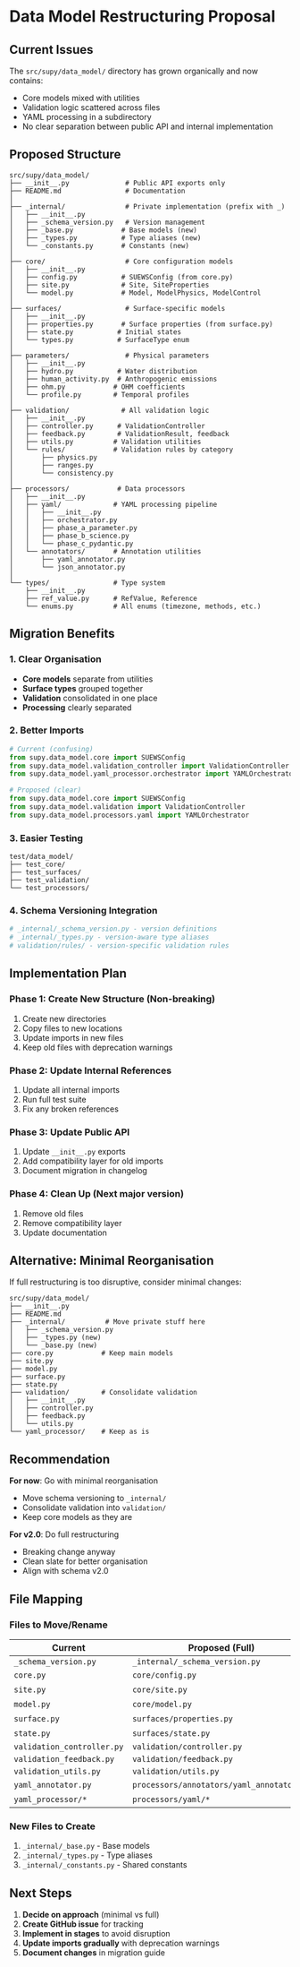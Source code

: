 # Data Model Restructuring Proposal

## Current Issues

The `src/supy/data_model/` directory has grown organically and now contains:
- Core models mixed with utilities
- Validation logic scattered across files
- YAML processing in a subdirectory
- No clear separation between public API and internal implementation

## Proposed Structure

```
src/supy/data_model/
├── __init__.py              # Public API exports only
├── README.md                # Documentation
│
├── _internal/               # Private implementation (prefix with _)
│   ├── __init__.py
│   ├── _schema_version.py   # Version management
│   ├── _base.py            # Base models (new)
│   ├── _types.py           # Type aliases (new)
│   └── _constants.py       # Constants (new)
│
├── core/                    # Core configuration models
│   ├── __init__.py
│   ├── config.py           # SUEWSConfig (from core.py)
│   ├── site.py             # Site, SiteProperties
│   └── model.py            # Model, ModelPhysics, ModelControl
│
├── surfaces/                # Surface-specific models
│   ├── __init__.py
│   ├── properties.py       # Surface properties (from surface.py)
│   ├── state.py           # Initial states
│   └── types.py           # SurfaceType enum
│
├── parameters/              # Physical parameters
│   ├── __init__.py
│   ├── hydro.py           # Water distribution
│   ├── human_activity.py  # Anthropogenic emissions
│   ├── ohm.py            # OHM coefficients
│   └── profile.py        # Temporal profiles
│
├── validation/             # All validation logic
│   ├── __init__.py
│   ├── controller.py      # ValidationController
│   ├── feedback.py        # ValidationResult, feedback
│   ├── utils.py          # Validation utilities
│   └── rules/            # Validation rules by category
│       ├── physics.py
│       ├── ranges.py
│       └── consistency.py
│
├── processors/            # Data processors
│   ├── __init__.py
│   ├── yaml/             # YAML processing pipeline
│   │   ├── __init__.py
│   │   ├── orchestrator.py
│   │   ├── phase_a_parameter.py
│   │   ├── phase_b_science.py
│   │   └── phase_c_pydantic.py
│   └── annotators/       # Annotation utilities
│       ├── yaml_annotator.py
│       └── json_annotator.py
│
└── types/                # Type system
    ├── __init__.py
    ├── ref_value.py      # RefValue, Reference
    └── enums.py          # All enums (timezone, methods, etc.)
```

## Migration Benefits

### 1. Clear Organisation
- **Core models** separate from utilities
- **Surface types** grouped together
- **Validation** consolidated in one place
- **Processing** clearly separated

### 2. Better Imports
```python
# Current (confusing)
from supy.data_model.core import SUEWSConfig
from supy.data_model.validation_controller import ValidationController
from supy.data_model.yaml_processor.orchestrator import YAMLOrchestrator

# Proposed (clear)
from supy.data_model.core import SUEWSConfig
from supy.data_model.validation import ValidationController
from supy.data_model.processors.yaml import YAMLOrchestrator
```

### 3. Easier Testing
```
test/data_model/
├── test_core/
├── test_surfaces/
├── test_validation/
└── test_processors/
```

### 4. Schema Versioning Integration
```python
# _internal/_schema_version.py - version definitions
# _internal/_types.py - version-aware type aliases
# validation/rules/ - version-specific validation rules
```

## Implementation Plan

### Phase 1: Create New Structure (Non-breaking)
1. Create new directories
2. Copy files to new locations
3. Update imports in new files
4. Keep old files with deprecation warnings

### Phase 2: Update Internal References
1. Update all internal imports
2. Run full test suite
3. Fix any broken references

### Phase 3: Update Public API
1. Update `__init__.py` exports
2. Add compatibility layer for old imports
3. Document migration in changelog

### Phase 4: Clean Up (Next major version)
1. Remove old files
2. Remove compatibility layer
3. Update documentation

## Alternative: Minimal Reorganisation

If full restructuring is too disruptive, consider minimal changes:

```
src/supy/data_model/
├── __init__.py
├── README.md
├── _internal/          # Move private stuff here
│   ├── _schema_version.py
│   ├── _types.py (new)
│   └── _base.py (new)
├── core.py            # Keep main models
├── site.py
├── model.py
├── surface.py
├── state.py
├── validation/        # Consolidate validation
│   ├── __init__.py
│   ├── controller.py
│   ├── feedback.py
│   └── utils.py
└── yaml_processor/    # Keep as is
```

## Recommendation

**For now**: Go with minimal reorganisation
- Move schema versioning to `_internal/`
- Consolidate validation into `validation/`
- Keep core models as they are

**For v2.0**: Do full restructuring
- Breaking change anyway
- Clean slate for better organisation
- Align with schema v2.0

## File Mapping

### Files to Move/Rename

| Current | Proposed (Full) | Proposed (Minimal) |
|---------|----------------|-------------------|
| `_schema_version.py` | `_internal/_schema_version.py` | `_internal/_schema_version.py` |
| `core.py` | `core/config.py` | Keep as is |
| `site.py` | `core/site.py` | Keep as is |
| `model.py` | `core/model.py` | Keep as is |
| `surface.py` | `surfaces/properties.py` | Keep as is |
| `state.py` | `surfaces/state.py` | Keep as is |
| `validation_controller.py` | `validation/controller.py` | `validation/controller.py` |
| `validation_feedback.py` | `validation/feedback.py` | `validation/feedback.py` |
| `validation_utils.py` | `validation/utils.py` | `validation/utils.py` |
| `yaml_annotator.py` | `processors/annotators/yaml_annotator.py` | Keep as is |
| `yaml_processor/*` | `processors/yaml/*` | Keep as is |

### New Files to Create

1. `_internal/_base.py` - Base models
2. `_internal/_types.py` - Type aliases
3. `_internal/_constants.py` - Shared constants

## Next Steps

1. **Decide on approach** (minimal vs full)
2. **Create GitHub issue** for tracking
3. **Implement in stages** to avoid disruption
4. **Update imports gradually** with deprecation warnings
5. **Document changes** in migration guide